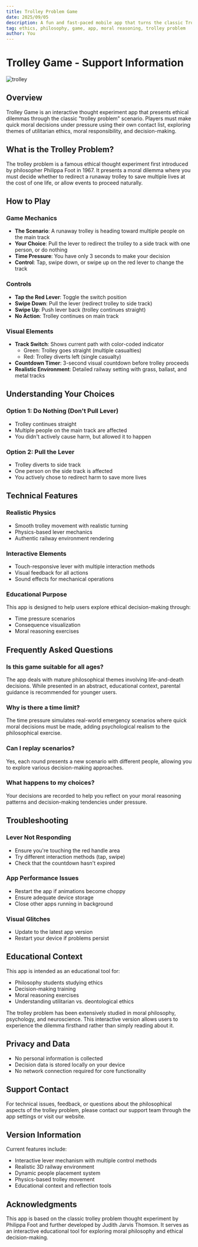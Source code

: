 ```yaml
---
title: Trolley Problem Game
date: 2025/09/05
description: A fun and fast-paced mobile app that turns the classic Trolley Problem into an engaging social game, using real contacts to make tough moral decisions.
tag: ethics, philosophy, game, app, moral reasoning, trolley problem
author: You
---
```


# Trolley Game - Support Information

![trolley](/images/trolley.jpg)

## Overview

Trolley Game is an interactive thought experiment app that presents ethical dilemmas through the classic "trolley problem" scenario. Players must make quick moral decisions under pressure using their own contact list, exploring themes of utilitarian ethics, moral responsibility, and decision-making.

## What is the Trolley Problem?

The trolley problem is a famous ethical thought experiment first introduced by philosopher Philippa Foot in 1967. It presents a moral dilemma where you must decide whether to redirect a runaway trolley to save multiple lives at the cost of one life, or allow events to proceed naturally.

## How to Play

### Game Mechanics
- **The Scenario**: A runaway trolley is heading toward multiple people on the main track
- **Your Choice**: Pull the lever to redirect the trolley to a side track with one person, or do nothing
- **Time Pressure**: You have only 3 seconds to make your decision
- **Control**: Tap, swipe down, or swipe up on the red lever to change the track

### Controls
- **Tap the Red Lever**: Toggle the switch position
- **Swipe Down**: Pull the lever (redirect trolley to side track)
- **Swipe Up**: Push lever back (trolley continues straight)
- **No Action**: Trolley continues on main track

### Visual Elements
- **Track Switch**: Shows current path with color-coded indicator
    - Green: Trolley goes straight (multiple casualties)
    - Red: Trolley diverts left (single casualty)
- **Countdown Timer**: 3-second visual countdown before trolley proceeds
- **Realistic Environment**: Detailed railway setting with grass, ballast, and metal tracks

## Understanding Your Choices

### Option 1: Do Nothing (Don't Pull Lever)
- Trolley continues straight
- Multiple people on the main track are affected
- You didn't actively cause harm, but allowed it to happen

### Option 2: Pull the Lever
- Trolley diverts to side track
- One person on the side track is affected
- You actively chose to redirect harm to save more lives

## Technical Features

### Realistic Physics
- Smooth trolley movement with realistic turning
- Physics-based lever mechanics
- Authentic railway environment rendering

### Interactive Elements
- Touch-responsive lever with multiple interaction methods
- Visual feedback for all actions
- Sound effects for mechanical operations

### Educational Purpose
This app is designed to help users explore ethical decision-making through:
- Time pressure scenarios
- Consequence visualization
- Moral reasoning exercises

## Frequently Asked Questions

### Is this game suitable for all ages?
The app deals with mature philosophical themes involving life-and-death decisions. While presented in an abstract, educational context, parental guidance is recommended for younger users.

### Why is there a time limit?
The time pressure simulates real-world emergency scenarios where quick moral decisions must be made, adding psychological realism to the philosophical exercise.

### Can I replay scenarios?
Yes, each round presents a new scenario with different people, allowing you to explore various decision-making approaches.

### What happens to my choices?
Your decisions are recorded to help you reflect on your moral reasoning patterns and decision-making tendencies under pressure.

## Troubleshooting

### Lever Not Responding
- Ensure you're touching the red handle area
- Try different interaction methods (tap, swipe)
- Check that the countdown hasn't expired

### App Performance Issues
- Restart the app if animations become choppy
- Ensure adequate device storage
- Close other apps running in background

### Visual Glitches
- Update to the latest app version
- Restart your device if problems persist

## Educational Context

This app is intended as an educational tool for:
- Philosophy students studying ethics
- Decision-making training
- Moral reasoning exercises
- Understanding utilitarian vs. deontological ethics

The trolley problem has been extensively studied in moral philosophy, psychology, and neuroscience. This interactive version allows users to experience the dilemma firsthand rather than simply reading about it.

## Privacy and Data

- No personal information is collected
- Decision data is stored locally on your device
- No network connection required for core functionality

## Support Contact

For technical issues, feedback, or questions about the philosophical aspects of the trolley problem, please contact our support team through the app settings or visit our website.

## Version Information

Current features include:
- Interactive lever mechanism with multiple control methods
- Realistic 3D railway environment
- Dynamic people placement system
- Physics-based trolley movement
- Educational context and reflection tools

## Acknowledgments

This app is based on the classic trolley problem thought experiment by Philippa Foot and further developed by Judith Jarvis Thomson. It serves as an interactive educational tool for exploring moral philosophy and ethical decision-making.

